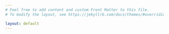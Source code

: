```yaml
---
# Feel free to add content and custom Front Matter to this file.
# To modify the layout, see https://jekyllrb.com/docs/themes/#overriding-theme-defaults

layout: default
---
```


<canvas id="totalCases" class="mb3"></canvas>

<canvas id="newCases" class="mb3"></canvas>

<canvas id="growthFactorChart" class="mb3"></canvas>

<canvas id="infectedResolvedDeaths" class="mb3"></canvas>

<canvas id="severity" class="mb3"></canvas>

<canvas id="cities-total-cases" class="mb3"></canvas>

<canvas id="cities-new-cases" class="mb3"></canvas>

<canvas id="institutional-outbreaks" class="mb3"></canvas>

<canvas id="institutional-cases" class="mb3"></canvas>

<canvas id="institutional-deaths" class="mb3"></canvas>
